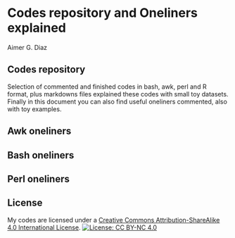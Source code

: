 Codes repository and Oneliners explained
================
Aimer G. Diaz

<!---
Sintaxis propia de github markdown https://github.com/adam-p/markdown-here/wiki/Markdown-Cheatsheet--->

## Codes repository

Selection of commented and finished codes in bash, awk, perl and R
format, plus markdowns files explained these codes with small toy
datasets. Finally in this document you can also find useful oneliners
commented, also with toy examples.

## Awk oneliners

## Bash oneliners

## Perl oneliners

## License

My codes are licensed under a [Creative Commons Attribution-ShareAlike
4.0 International
License](https://creativecommons.org/licenses/by-nc/4.0/). [![License:
CC BY-NC
4.0](https://img.shields.io/badge/License-CC%20BY--NC%204.0-lightgrey.svg)](https://creativecommons.org/licenses/by-nc/4.0/)
